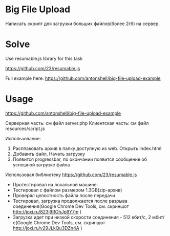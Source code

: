 # Big File Upload

Написать скрипт для загрузки больших файлов(более 2гб) на сервер.

# Solve 

Use resumable.js library for this task

https://github.com/23/resumable.js

Full example here: https://github.com/antonshell/big-file-upload-example

# Usage


https://github.com/antonshell/big-file-upload-example


Серверная часть: см файл server.php
Клиентская часть: см файл resources/script.js
 
Использование: 
 
1. Расппаковать архив в папку доступную из web. Открыть index.html
2. Добавить файл, Начать загрузку
3. Появится progressbar, по окончании появится сообщение об успешной загрузке файла
 
Использовал библиотеку 
https://github.com/23/resumable.js
 
- Протестировал на локальной машине. 
- Тестировал с файлом размером 1.3GB(zip-архив)
- Проверял целостность файла после передачи
- Тестировал, загрузка продолжается после разрыва соединения(Google Chrome Dev Tools, см. скриншот  http://joxi.ru/823j9ROhJp9Y7m )
- Загрузка идет при низкой скорости соединения - 512 кбит/с, 2 мбит/с(Google Chrome Dev Tools, см. скриншот http://joxi.ru/v29JLkQu3DZn4A ) 